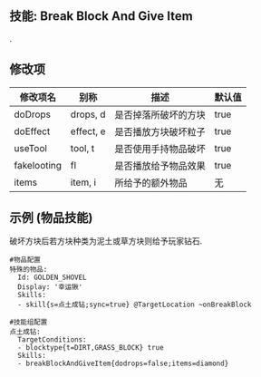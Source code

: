 技能: Break Block And Give Item
--------------------------

.

修改项
----------

| 修改项名 | 别称    | 描述                                                                                                    | 默认值 |
|-----------|------------|----------------------------------------------------------------------------------------------------------------|---------------|
| doDrops   | drops, d | 是否掉落所破坏的方块 | true          |
| doEffect  | effect, e | 是否播放方块破坏粒子 | true |
| useTool   | tool, t | 是否使用手持物品破坏 | true |
| fakelooting | fl | 是否播放给予物品效果 | true |
| items | item, i | 所给予的额外物品 | 无 |

示例 (物品技能)
--------

破坏方块后若方块种类为泥土或草方块则给予玩家钻石.
```配置
#物品配置
特殊的物品:
  Id: GOLDEN_SHOVEL
  Display: '幸运锹'
  Skills:
  - skill{s=点土成钻;sync=true} @TargetLocation ~onBreakBlock

#技能组配置
点土成钻:
  TargetConditions:
  - blocktype{t=DIRT,GRASS_BLOCK} true
  Skills:
  - breakBlockAndGiveItem{dodrops=false;items=diamond}